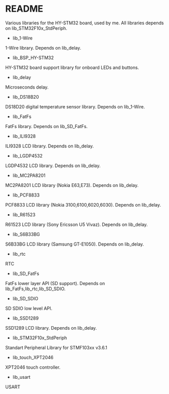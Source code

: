 # README #

Various libraries for the HY-STM32 board, used by me.
All libraries depends on lib_STM32F10x_StdPeriph.

* lib_1-Wire

1-Wire library. Depends on lib_delay.
* lib_BSP_HY-STM32
  
HY-STM32 board support library for onboard LEDs and buttons.
* lib_delay
  
Microseconds delay.
* lib_DS18B20
  
DS18D20 digital temperature sensor library. Depends on lib_1-Wire.
* lib_FatFs
  
FatFs library. Depends on lib_SD_FatFs.
* lib_ILI9328
  
ILI9328 LCD library. Depends on lib_delay.
* lib_LGDP4532
  
LGDP4532 LCD library. Depends on lib_delay.
* lib_MC2PA8201
  
MC2PA8201 LCD library (Nokia E63,E73). Depends on lib_delay.
* lib_PCF8833
  
PCF8833 LCD library (Nokia 3100,6100,6020,6030). Depends on lib_delay.
* lib_R61523
  
R61523 LCD library (Sony Ericsson U5 Vivaz). Depends on lib_delay.
* lib_S6B33BG
  
S6B33BG LCD library (Samsung GT-E1050). Depends on lib_delay.
* lib_rtc
  
RTC
* lib_SD_FatFs
  
FatFs lower layer API (SD support). Depends on lib_FatFs,lib_rtc,lib_SD_SDIO.
* lib_SD_SDIO
  
SD SDIO low level API.
* lib_SSD1289
  
SSD1289 LCD library. Depends on lib_delay.
* lib_STM32F10x_StdPeriph
  
Standart Peripheral Library for STMF103xx v3.6.1
* lib_touch_XPT2046
  
XPT2046 touch controller.
* lib_usart
  
USART
